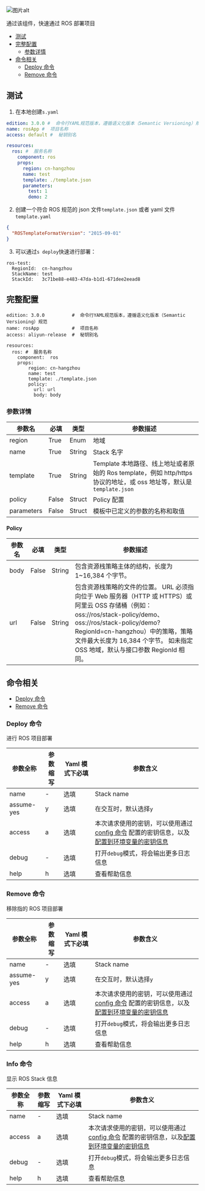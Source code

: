 ![图片alt](https://serverless-article-picture.oss-cn-hangzhou.aliyuncs.com/1640848491604_20211230071454223687.png)

通过该组件，快速通过 ROS 部署项目

- [测试](#测试)
- [完整配置](#完整配置)
  - [参数详情](#参数详情)
- [命令相关](#命令相关)
  - [Deploy 命令](#Deploy命令)
  - [Remove 命令](#Remove命令)

## 测试

1. 在本地创建`s.yaml`

```yaml
edition: 3.0.0 #  命令行YAML规范版本，遵循语义化版本（Semantic Versioning）规范
name: rosApp #  项目名称
access: default #  秘钥别名

resources:
  ros: #  服务名称
    component: ros
    props:
      region: cn-hangzhou
      name: test
      template: ./template.json
      parameters:
        test: 1
        demo: 2
```

2. 创建一个符合 ROS 规范的 json 文件`template.json` 或者 yaml 文件 `template.yaml`

```json
{
  "ROSTemplateFormatVersion": "2015-09-01"
}
```

3. 可以通过`s deploy`快速进行部署：

```shell script
ros-test:
  RegionId:  cn-hangzhou
  StackName: test
  StackId:   3c71be88-e483-47da-b1d1-671dee2eead8
```

## 完整配置

```
edition: 3.0.0          #  命令行YAML规范版本，遵循语义化版本（Semantic Versioning）规范
name: rosApp            #  项目名称
access: aliyun-release  #  秘钥别名

resources:
  ros: #  服务名称
    component:  ros
    props:
        region: cn-hangzhou
        name: test
        template: ./template.json
        policy:
          url: url
          body: body
```

### 参数详情

| 参数名     | 必填  | 类型   | 参数描述                                                                                                             |
| ---------- | ----- | ------ | -------------------------------------------------------------------------------------------------------------------- |
| region     | True  | Enum   | 地域                                                                                                                 |
| name       | True  | String | Stack 名字                                                                                                           |
| template   | True  | String | Template 本地路径、线上地址或者原始的 Ros template，例如 http/https 协议的地址，或 oss 地址等，默认是`template.json` |
| policy     | False | Struct | Policy 配置                                                                                                          |
| parameters | False | Struct | 模板中已定义的参数的名称和取值                                                                                       |

#### Policy

| 参数名 | 必填  | 类型   | 参数描述                                                                                                                                                                                                                                                                          |
| ------ | ----- | ------ | --------------------------------------------------------------------------------------------------------------------------------------------------------------------------------------------------------------------------------------------------------------------------------- |
| body   | False | String | 包含资源栈策略主体的结构，长度为 1~16,384 个字节。                                                                                                                                                                                                                                |
| url    | False | String | 包含资源栈策略的文件的位置。 URL 必须指向位于 Web 服务器（HTTP 或 HTTPS）或阿里云 OSS 存储桶（例如：oss://ros/stack-policy/demo、oss://ros/stack-policy/demo?RegionId=cn-hangzhou）中的策略，策略文件最大长度为 16,384 个字节。 如未指定 OSS 地域，默认与接口参数 RegionId 相同。 |

## 命令相关

- [Deploy 命令](#Deploy命令)
- [Remove 命令](#Remove命令)

### Deploy 命令

进行 ROS 项目部署

| 参数全称   | 参数缩写 | Yaml 模式下必填 | 参数含义                                                                                                                                                                                                                                                                                                                  |
| ---------- | -------- | --------------- | ------------------------------------------------------------------------------------------------------------------------------------------------------------------------------------------------------------------------------------------------------------------------------------------------------------------------- |
| name       | -        | 选填            | Stack name                                                                                                                                                                                                                                                                                                                |
| assume-yes | y        | 选填            | 在交互时，默认选择`y`                                                                                                                                                                                                                                                                                                     |
| access     | a        | 选填            | 本次请求使用的密钥，可以使用通过[config 命令](https://github.com/Serverless-Devs/Serverless-Devs/tree/master/docs/zh/command/config.md#config-add-命令) 配置的密钥信息，以及[配置到环境变量的密钥信息](https://github.com/Serverless-Devs/Serverless-Devs/tree/master/docs/zh/command/config.md#通过环境变量配置密钥信息) |
| debug      | -        | 选填            | 打开`debug`模式，将会输出更多日志信息                                                                                                                                                                                                                                                                                     |
| help       | h        | 选填            | 查看帮助信息                                                                                                                                                                                                                                                                                                              |

### Remove 命令

移除指的 ROS 项目部署

| 参数全称   | 参数缩写 | Yaml 模式下必填 | 参数含义                                                                                                                                                                                                                                                                                                                  |
| ---------- | -------- | --------------- | ------------------------------------------------------------------------------------------------------------------------------------------------------------------------------------------------------------------------------------------------------------------------------------------------------------------------- |
| name       | -        | 选填            | Stack name                                                                                                                                                                                                                                                                                                                |
| assume-yes | y        | 选填            | 在交互时，默认选择`y`                                                                                                                                                                                                                                                                                                     |
| access     | a        | 选填            | 本次请求使用的密钥，可以使用通过[config 命令](https://github.com/Serverless-Devs/Serverless-Devs/tree/master/docs/zh/command/config.md#config-add-命令) 配置的密钥信息，以及[配置到环境变量的密钥信息](https://github.com/Serverless-Devs/Serverless-Devs/tree/master/docs/zh/command/config.md#通过环境变量配置密钥信息) |
| debug      | -        | 选填            | 打开`debug`模式，将会输出更多日志信息                                                                                                                                                                                                                                                                                     |
| help       | h        | 选填            | 查看帮助信息                                                                                                                                                                                                                                                                                                              |
### Info 命令

显示 ROS Stack 信息

| 参数全称   | 参数缩写 | Yaml 模式下必填 | 参数含义                                                                                                                                                                                                                                                                                                                  |
| ---------- | -------- | --------------- | ------------------------------------------------------------------------------------------------------------------------------------------------------------------------------------------------------------------------------------------------------------------------------------------------------------------------- |
| name       | -        | 选填            | Stack name                                                                                                                                                                                                                                        
| access     | a        | 选填            | 本次请求使用的密钥，可以使用通过[config 命令](https://github.com/Serverless-Devs/Serverless-Devs/tree/master/docs/zh/command/config.md#config-add-命令) 配置的密钥信息，以及[配置到环境变量的密钥信息](https://github.com/Serverless-Devs/Serverless-Devs/tree/master/docs/zh/command/config.md#通过环境变量配置密钥信息) |
| debug      | -        | 选填            | 打开`debug`模式，将会输出更多日志信息                                                                                                                                                                                                                                                                                     |
| help       | h        | 选填            | 查看帮助信息                               